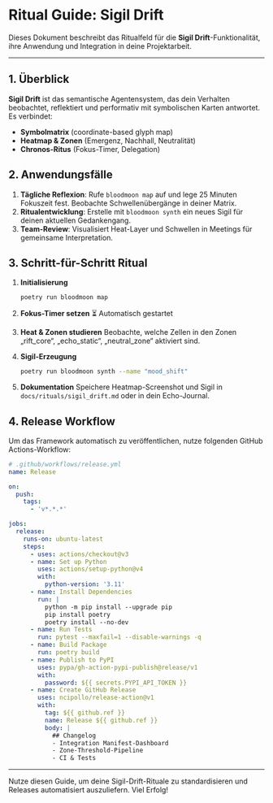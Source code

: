 # Ritual Guide: Sigil Drift

Dieses Dokument beschreibt das Ritualfeld für die **Sigil Drift**-Funktionalität, ihre Anwendung und Integration in deine Projektarbeit.

---

## 1. Überblick

**Sigil Drift** ist das semantische Agentensystem, das dein Verhalten beobachtet, reflektiert und performativ mit symbolischen Karten antwortet. Es verbindet:

* **Symbolmatrix** (coordinate-based glyph map)
* **Heatmap & Zonen** (Emergenz, Nachhall, Neutralität)
* **Chronos-Ritus** (Fokus-Timer, Delegation)

## 2. Anwendungsfälle

1. **Tägliche Reflexion**: Rufe `bloodmoon map` auf und lege 25 Minuten Fokuszeit fest. Beobachte Schwellenübergänge in deiner Matrix.
2. **Ritualentwicklung**: Erstelle mit `bloodmoon synth` ein neues Sigil für deinen aktuellen Gedankengang.
3. **Team-Review**: Visualisiert Heat-Layer und Schwellen in Meetings für gemeinsame Interpretation.

## 3. Schritt-für-Schritt Ritual

1. **Initialisierung**

   ```bash
   poetry run bloodmoon map
   ```
2. **Fokus-Timer setzen**
   ⏳ Automatisch gestartet
3. **Heat & Zonen studieren**
   Beobachte, welche Zellen in den Zonen „rift\_core“, „echo\_static“, „neutral\_zone“ aktiviert sind.
4. **Sigil-Erzeugung**

   ```bash
   poetry run bloodmoon synth --name "mood_shift"
   ```
5. **Dokumentation**
   Speichere Heatmap-Screenshot und Sigil in `docs/rituals/sigil_drift.md` oder in dein Echo-Journal.

## 4. Release Workflow

Um das Framework automatisch zu veröffentlichen, nutze folgenden GitHub Actions-Workflow:

```yaml
# .github/workflows/release.yml
name: Release

on:
  push:
    tags:
      - 'v*.*.*'

jobs:
  release:
    runs-on: ubuntu-latest
    steps:
      - uses: actions/checkout@v3
      - name: Set up Python
        uses: actions/setup-python@v4
        with:
          python-version: '3.11'
      - name: Install Dependencies
        run: |
          python -m pip install --upgrade pip
          pip install poetry
          poetry install --no-dev
      - name: Run Tests
        run: pytest --maxfail=1 --disable-warnings -q
      - name: Build Package
        run: poetry build
      - name: Publish to PyPI
        uses: pypa/gh-action-pypi-publish@release/v1
        with:
          password: ${{ secrets.PYPI_API_TOKEN }}
      - name: Create GitHub Release
        uses: ncipollo/release-action@v1
        with:
          tag: ${{ github.ref }}
          name: Release ${{ github.ref }}
          body: |
            ## Changelog
            - Integration Manifest-Dashboard
            - Zone-Threshold-Pipeline
            - CI & Tests
```

---

Nutze diesen Guide, um deine Sigil-Drift-Rituale zu standardisieren und Releases automatisiert auszuliefern. Viel Erfolg!

